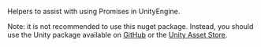 Helpers to assist with using Promises in UnityEngine.

Note: it is not recommended to use this nuget package. Instead, you should use the Unity package available on [GitHub](https://github.com/timcassell/ProtoPromise/releases) or the [Unity Asset Store](https://assetstore.unity.com/packages/tools/integration/protopromise-181997).